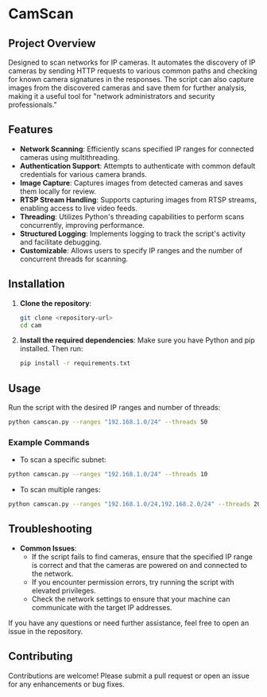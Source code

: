 # CamScan

## Project Overview
Designed to scan networks for IP cameras. It automates the discovery of IP cameras by sending HTTP requests to various common paths and checking for known camera signatures in the responses. The script can also capture images from the discovered cameras and save them for further analysis, making it a useful tool for "network administrators and security professionals." 

## Features
- **Network Scanning**: Efficiently scans specified IP ranges for connected cameras using multithreading.
- **Authentication Support**: Attempts to authenticate with common default credentials for various camera brands.
- **Image Capture**: Captures images from detected cameras and saves them locally for review.
- **RTSP Stream Handling**: Supports capturing images from RTSP streams, enabling access to live video feeds.
- **Threading**: Utilizes Python's threading capabilities to perform scans concurrently, improving performance.
- **Structured Logging**: Implements logging to track the script's activity and facilitate debugging.
- **Customizable**: Allows users to specify IP ranges and the number of concurrent threads for scanning.

## Installation
1. **Clone the repository**:
   ```bash
   git clone <repository-url>
   cd cam
   ```
2. **Install the required dependencies**:
   Make sure you have Python and pip installed. Then run:
   ```bash
   pip install -r requirements.txt
   ```

## Usage
Run the script with the desired IP ranges and number of threads:
```bash
python camscan.py --ranges "192.168.1.0/24" --threads 50
```

### Example Commands
- To scan a specific subnet:
```bash
python camscan.py --ranges "192.168.1.0/24" --threads 10
```
- To scan multiple ranges:
```bash
python camscan.py --ranges "192.168.1.0/24,192.168.2.0/24" --threads 20
```

## Troubleshooting
- **Common Issues**:
  - If the script fails to find cameras, ensure that the specified IP range is correct and that the cameras are powered on and connected to the network.
  - If you encounter permission errors, try running the script with elevated privileges.
  - Check the network settings to ensure that your machine can communicate with the target IP addresses.

If you have any questions or need further assistance, feel free to open an issue in the repository.

## Contributing
Contributions are welcome! Please submit a pull request or open an issue for any enhancements or bug fixes.
